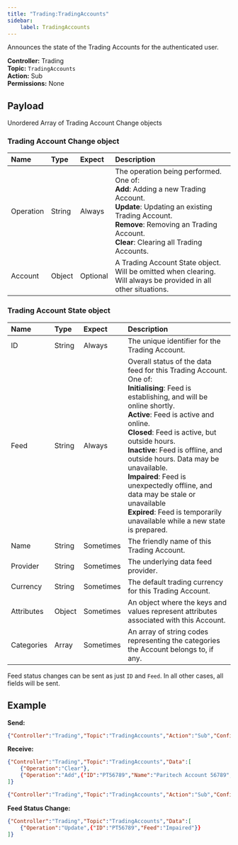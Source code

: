 ```yaml
---
title: "Trading:TradingAccounts"
sidebar:
    label: TradingAccounts
---
```


Announces the state of the Trading Accounts for the authenticated user.

**Controller:** Trading\
**Topic:** `TradingAccounts`\
**Action:** Sub\
**Permissions:** None

## Payload

Unordered Array of Trading Account Change objects

### Trading Account Change object

| Name   | Type    | Expect   | Description |
| :------| :------ | :------- | :--- |
| Operation | String | Always | The operation being performed. One of:<br>**Add**: Adding a new Trading Account.<br>**Update**: Updating an existing Trading Account.<br>**Remove**: Removing an Trading Account.<br>**Clear**: Clearing all Trading Accounts. |
| Account | Object | Optional | A Trading Account State object. Will be omitted when clearing. Will always be provided in all other situations. |

### Trading Account State object

| Name       | Type   | Expect   | Description |
| :--------- | :----- | :------- | :--- |
| ID         | String | Always   | The unique identifier for the Trading Account. |
| Feed       | String | Always   | Overall status of the data feed for this Trading Account. One of:<br/>**Initialising**: Feed is establishing, and will be online shortly.<br/>**Active**: Feed is active and online.<br/>**Closed**: Feed is active, but outside hours.<br/>**Inactive**: Feed is offline, and outside hours. Data may be unavailable.<br />**Impaired**: Feed is unexpectedly offline, and data may be stale or unavailable<br />**Expired**: Feed is temporarily unavailable while a new state is prepared. |
| Name       | String | Sometimes | The friendly name of this Trading Account. |
| Provider   | String | Sometimes | The underlying data feed provider. |
| Currency   | String | Sometimes | The default trading currency for this Trading Account. |
| Attributes | Object | Sometimes | An object where the keys and values represent attributes associated with this Account. |
| Categories | Array  | Sometimes | An array of string codes representing the categories the Account belongs to, if any. |

Feed status changes can be sent as just `ID` and `Feed`. In all other cases, all fields will be sent.

## Example

**Send:**
```json
{"Controller":"Trading","Topic":"TradingAccounts","Action":"Sub","Confirm":true}
```

**Receive:**
```json
{"Controller":"Trading","Topic":"TradingAccounts","Data":[
	{"Operation":"Clear"},
	{"Operation":"Add",{"ID":"PT56789","Name":"Paritech Account 56789","Feed":"Active","Provider":"TotalView","Currency":"AUD","CategoryCodes":["Professional"],"Attributes":{"HIN":"56789"}}}
]}
```
```json
{"Controller":"Trading","Topic":"TradingAccounts","Action":"Sub","Confirm":true}
```

**Feed Status Change:**
```json
{"Controller":"Trading","Topic":"TradingAccounts","Data":[
	{"Operation":"Update",{"ID":"PT56789","Feed":"Impaired"}}
]}
```
